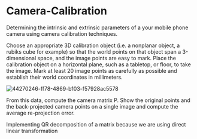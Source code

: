 # Camera-Calibration

Determining the intrinsic and extrinsic parameters of a your mobile phone camera using camera calibration techniques.

Choose an appropriate 3D calibration object (i.e. a nonplanar object, a rubiks cube for example) so that the world points on that object span a 3-dimensional space, and the image points are easy to mark. Place the calibration object on a horizontal plane, such as a tabletop, or floor, to take the image. Mark at least 20 image points as carefully as possible and establish their world coordinates in millimeters.

![44270246-ff78-4869-b103-f57928ac5578](https://user-images.githubusercontent.com/46634351/104126719-f3baf500-537f-11eb-8c39-58ef9ad1a675.jpg)

From this data, compute the camera matrix P. Show the original points and the back-projected camera points on a single image and compute the average re-projection error.

Implementing QR decomposition of a matrix because we are using direct linear transformation

